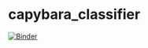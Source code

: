 # capybara_classifier

[![Binder](https://mybinder.org/badge_logo.svg)](https://mybinder.org/v2/gh/MatheusDalia/capybara_classifier/main?labpath=https%3A%2F%2Fgithub.com%2FMatheusDalia%2Fcapybara_classifier)
